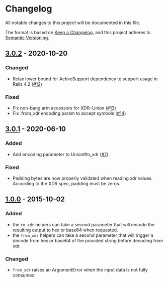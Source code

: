 # Changelog

All notable changes to this project will be documented in this file.

The format is based on [Keep a Changelog](https://keepachangelog.com/en/1.0.0/),
and this project adheres to [Semantic Versioning](https://semver.org/spec/v2.0.0.html).

## [3.0.2](https://github.com/astroband/ruby-xdr/compare/v3.0.1...v3.0.2) - 2020-10-20
### Changed
- Relax lower bound for ActiveSupport dependency to support usage in Rails 4.2 ([#12](https://github.com/astroband/ruby-xdr/pull/12))

### Fixed
- Fix non-bang arm accessors for XDR::Union ([#13](https://github.com/astroband/ruby-xdr/pull/13))
- Fix .from_xdr encoding param to accept symbols ([#14](https://github.com/astroband/ruby-xdr/pull/14))

## [3.0.1](https://github.com/astroband/ruby-xdr/compare/v3.0.0...v3.0.1) - 2020-06-10
### Added
- Add encoding parameter to Union#to_xdr ([#7](https://github.com/astroband/ruby-xdr/pull/7)).

### Fixed
- Padding bytes are now properly validated when reading xdr values.  According to the XDR spec, padding must be zeros.

## [1.0.0](https://github.com/astroband/ruby-xdr/compare/v0.1.0...v1.0.0) - 2015-10-02
### Added
- the `to_xdr` helpers can take a second parameter that will encode the resulting output to hex or base64 when requested.
- the `from_xdr` helpers can take a second parameter that will trigger a decode from hex or base64 of the provided string before decoding from xdr.

### Changed
- `from_xdr` raises an ArgumentError when the input data is not fully consumed
